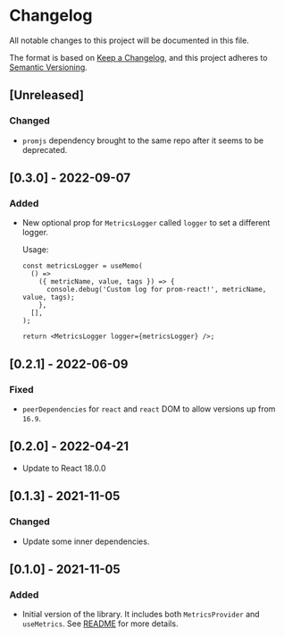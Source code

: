 # Changelog

All notable changes to this project will be documented in this file.

The format is based on [Keep a Changelog](https://keepachangelog.com/en/1.0.0/),
and this project adheres to [Semantic Versioning](https://semver.org/spec/v2.0.0.html).

## [Unreleased]

### Changed

- `promjs` dependency brought to the same repo after it seems to be deprecated.

## [0.3.0] - 2022-09-07

### Added

- New optional prop for `MetricsLogger` called `logger` to set a different logger.

  Usage:

  ```tsx
  const metricsLogger = useMemo(
    () =>
      ({ metricName, value, tags }) => {
        console.debug('Custom log for prom-react!', metricName, value, tags);
      },
    [],
  );

  return <MetricsLogger logger={metricsLogger} />;
  ```

## [0.2.1] - 2022-06-09

### Fixed

- `peerDependencies` for `react` and `react` DOM to allow versions up from `16.9`.

## [0.2.0] - 2022-04-21

- Update to React 18.0.0

## [0.1.3] - 2021-11-05

### Changed

- Update some inner dependencies.

## [0.1.0] - 2021-11-05

### Added

- Initial version of the library. It includes both `MetricsProvider` and `useMetrics`. See [README](./README.md) for more details.
